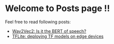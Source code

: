 # Welcome to Posts page !!

Feel free to read following posts:

- [Wav2Vec2: Is it the BERT of speech?](wav2vec2.md)
- [TFLite: deploying TF models on edge devices](tflite.md)
